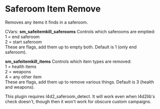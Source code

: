 Saferoom Item Remove
====================

Removes any items it finds in a saferoom.

CVars:
<b>sm_safeitemkill_saferooms</b>
Controls which saferooms are emptied:<br />
1 = end saferoom<br />
2 = start saferoom<br />
These are flags, add them up to empty both. Default is 1 (only end saferoom).

<b>sm_safeitemkill_items</b>
Controls which item types are removed:<br />
1 = health items<br />
2 = weapons<br />
4 = any other item<br />
These are flags, add them up to remove various things. Default is 3 (health and weapons).


This plugin requires l4d2_saferoom_detect. It will work even when l4d2lib's check doesn't,
though then it won't work for obscure custom campaigns.
